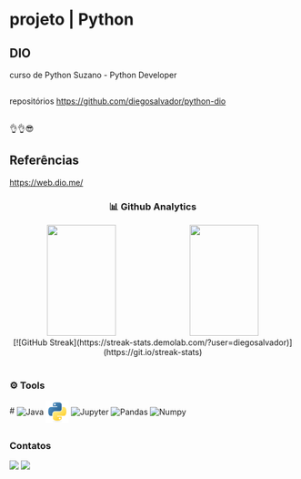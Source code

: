 
# projeto | Python 
## DIO
curso de Python Suzano - Python Developer
##
 repositórios 
 https://github.com/diegosalvador/python-dio
##
👌👌😎


## Referências 
https://web.dio.me/

<div align="center">
 <h3>📊 Github Analytics</h3>
  <img width="49%" height="195px" src= "https://github-readme-stats.vercel.app/api?username=diegosalvador&show_icons=true&theme=merko" /> 
  <img width="49%" height="195px" src= "https://github-readme-stats.vercel.app/api/top-langs/?username=diegosalvador&layout=compact&theme=merko" />
   [![GitHub Streak](https://streak-stats.demolab.com/?user=diegosalvador)](https://git.io/streak-stats)
</div>

<div style="display: inline_block"><br>
  <h3>⚙️ Tools</h3>
 # <img align="center" alt="Java" height="40" width="40" src="https://cdn.jsdelivr.net/gh/devicons/devicon/icons/java/java-original.svg"/>
  <img align="center" alt="Python" height="40" width="40" src="https://raw.githubusercontent.com/devicons/devicon/master/icons/python/python-original.svg">
  <img align="center" alt="Jupyter" height="40" width="40" src="https://cdn.jsdelivr.net/gh/devicons/devicon/icons/jupyter/jupyter-original-wordmark.svg">
  <img align="center" alt="Pandas" height="40" width="40" src="https://cdn.jsdelivr.net/gh/devicons/devicon/icons/pandas/pandas-original.svg">
  <img align="center" alt="Numpy" height="40" width="40" src="https://cdn.jsdelivr.net/gh/devicons/devicon/icons/numpy/numpy-original.svg">
</div>

##

<div> 
  <h3> Contatos</h3>
  <a href = "mailto:diegodeazevedo28@gmail.com"><img src="https://img.shields.io/badge/-Gmail-%23333?style=for-the-badge&logo=gmail&logoColor=white" target="_blank"></a>
  <a href="https://www.linkedin.com/in/di%C3%AAgo-de-azevedo-salvador-368880168" target="_blank"><img src="https://img.shields.io/badge/-LinkedIn-%230077B5?style=for-the-badge&logo=linkedin&logoColor=white" target="_blank"></a> 
  
</div>
